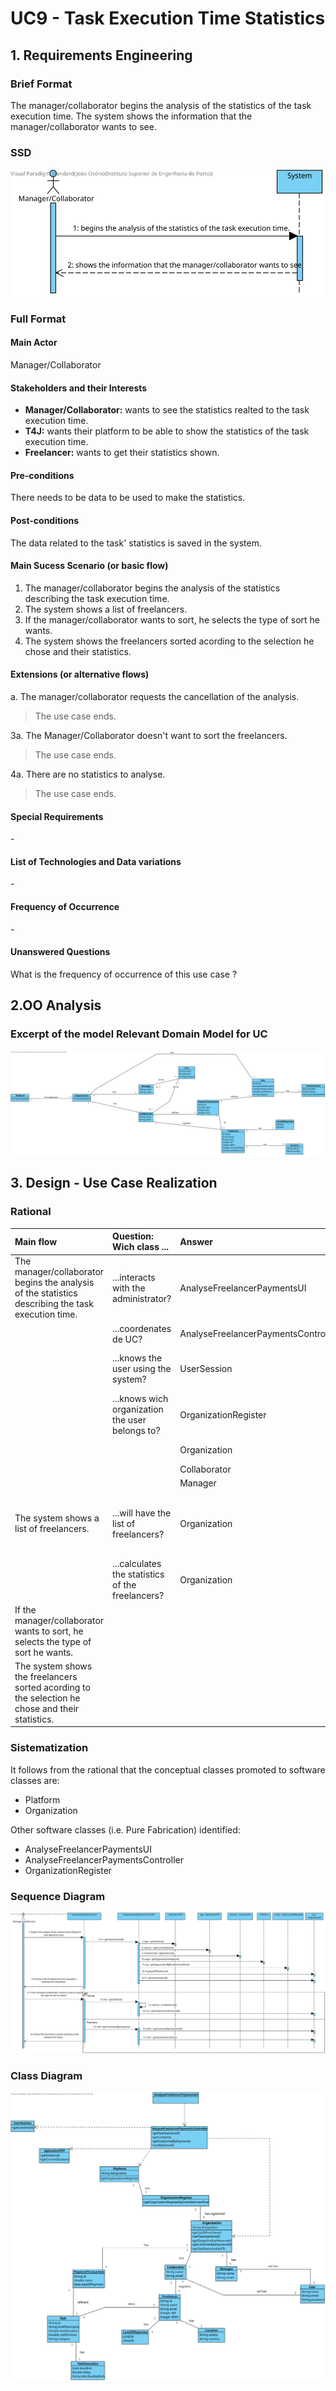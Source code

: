 # UC9 - Task Execution Time Statistics

## 1. Requirements Engineering

### Brief Format

The manager/collaborator begins the analysis of the statistics of the task execution time. The system shows the information that the manager/collaborator wants to see.


### SSD
![UC9_SSD.svg](UC9_SSD.svg)


### Full Format

#### Main Actor

Manager/Collaborator

#### Stakeholders and their Interests

* **Manager/Collaborator:** wants to see the statistics realted to the task execution time.
* **T4J:** wants their platform to be able to show the statistics of the task execution time.
* **Freelancer:** wants to get their statistics shown.

#### Pre-conditions
There needs to be data to be used to make the statistics.

#### Post-conditions
The data related to the task' statistics is saved in the system.

#### Main Sucess Scenario (or basic flow)


1. The manager/collaborator begins the analysis of the statistics describing the task execution time.
2. The system shows a list of freelancers.
3. If the manager/collaborator wants to sort, he selects the type of sort he wants.
4. The system shows the freelancers sorted acording to the selection he chose and their statistics.

#### Extensions (or alternative flows)
a. The manager/collaborator requests the cancellation of the analysis.
> The use case ends.

3a. The Manager/Collaborator doesn't want to sort the freelancers.
> The use case ends.

4a. There are no statistics to analyse.
> The use case ends.

#### Special Requirements

\-

#### List of Technologies and Data variations
\-

#### Frequency of Occurrence

\-

#### Unanswered Questions

What is the frequency of occurrence of this use case ?

## 2.OO Analysis

### Excerpt of the model Relevant Domain Model for UC

![UC9_MD](UC9_MD.svg)


## 3. Design - Use Case Realization

### Rational

| Main flow | Question: Wich class ... | Answer  | Justification  |
|:--------------  |:---------------------- |:----------|:---------------------------- |
| The manager/collaborator begins the analysis of the statistics describing the task execution time.		 |...interacts with the administrator?							 | AnalyseFreelancerPaymentsUI            |Pure Fabrication   |
||...coordenates de UC?|AnalyseFreelancerPaymentsController|Controller|
||...knows the user using the system?|UserSession|IE:cf. user management component documentation.|
||...knows wich organization the user belongs to?|OrganizationRegister|IE:knows all organizations.|
|||Organization|IE:knows his mangers/collaborators.|
|||Collaborator|IE: knows its data.|
|||Manager|IE: knows its data.|
|The system shows a list of freelancers.  |...will have the list of freelancers?	 |Organization| IE: The class will have a method that returns a list of freelancers who received a payment from the organization.      |
||...calculates the statistics of the freelancers? |Organization|IE: knows all the data related to the organization. |
|If the manager/collaborator wants to sort, he selects the type of sort he wants.  ||||
| The system shows the freelancers sorted acording to the selection he chose and their statistics. ||  |     |              

### Sistematization ##

 It follows from the rational that the conceptual classes promoted to software classes are:

 * Platform
 * Organization

Other software classes (i.e. Pure Fabrication) identified:  

 * AnalyseFreelancerPaymentsUI   
 * AnalyseFreelancerPaymentsController
 * OrganizationRegister

###	Sequence Diagram

![UC9_SD.svg](UC9_SD.svg)


###	Class Diagram

![UC9_CD.svg](UC9_CD.svg)
